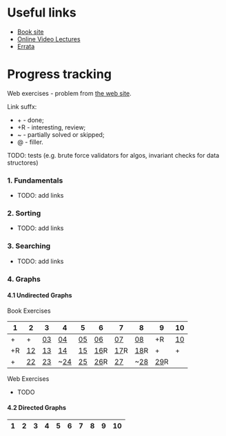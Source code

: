 # Useful links

* [Book site](http://algs4.cs.princeton.edu)
* [Online Video Lectures](http://www.cs.princeton.edu/courses/archive/fall16/cos226/lectures.html)
* [Errata](http://algs4.cs.princeton.edu/errata/)

# Progress tracking

Web exercises - problem from [the web site](http://algs4.cs.princeton.edu).

Link suffx:
* \+ - done;
* +R - interesting, review;
* \~ - partially solved or skipped;
* @ - filler.

TODO: tests (e.g. brute force validators for algos, invariant checks for data structores)

### 1. Fundamentals

* TODO: add links

### 2. Sorting

* TODO: add links

### 3. Searching

* TODO: add links

### 4. Graphs

#### 4.1 Undirected Graphs

Book Exercises

| 1 | 2 | 3 | 4 | 5 | 6 | 7 | 8 | 9 | 10 
----|---|---|---|---|---|---|---|---|----
| + | + |[03](Solutions/src/chapter_4/section_1/Solution_03.java)|[04](Solutions/src/chapter_4/section_1/Solution_04.java)|[05](Solutions/src/chapter_4/section_1/Solution_05.java)|[06](Solutions/src/chapter_4/section_1/Solution_06.java)|[07](Solutions/src/chapter_4/section_1/Solution_07.java)|[08](Solutions/src/chapter_4/section_1/Solution_08.java)|+R|[10](Solutions/src/chapter_4/section_1/Solution_10.java)|
| +R |[12](Solutions/src/chapter_4/section_1/Solution_12.java)|[13](Solutions/src/chapter_4/section_1/Solution_13.java)|[14](Solutions/src/chapter_4/section_1/Solution_14.java)|[15](Solutions/src/chapter_4/section_1/Solution_15.java)|[16](Solutions/src/chapter_4/section_1/Solution_16.java)R|[17](Solutions/src/chapter_4/section_1/Solution_17.java)R|[18](Solutions/src/chapter_4/section_1/Solution_18.java)R| + | + |
| + |[22](Solutions/src/chapter_4/section_1/Solution_22.java)|[23](Solutions/src/chapter_4/section_1/Solution_23.java)|\~[24](Solutions/src/chapter_4/section_1/Solution_24.java)|[25](Solutions/src/chapter_4/section_1/Solution_25.java)|[26](Solutions/src/chapter_4/section_1/Solution_26.java)R|[27](Solutions/src/chapter_4/section_1/Solution_27.java)|\~[28](Solutions/src/chapter_4/section_1/Solution_28.java)|[29](Solutions/src/chapter_4/section_1/Solution_29.java)R|

Web Exercises

* TODO

#### 4.2 Directed Graphs


| 1 | 2 | 3 | 4 | 5 | 6 | 7 | 8 | 9 | 10 
----|---|---|---|---|---|---|---|---|----

